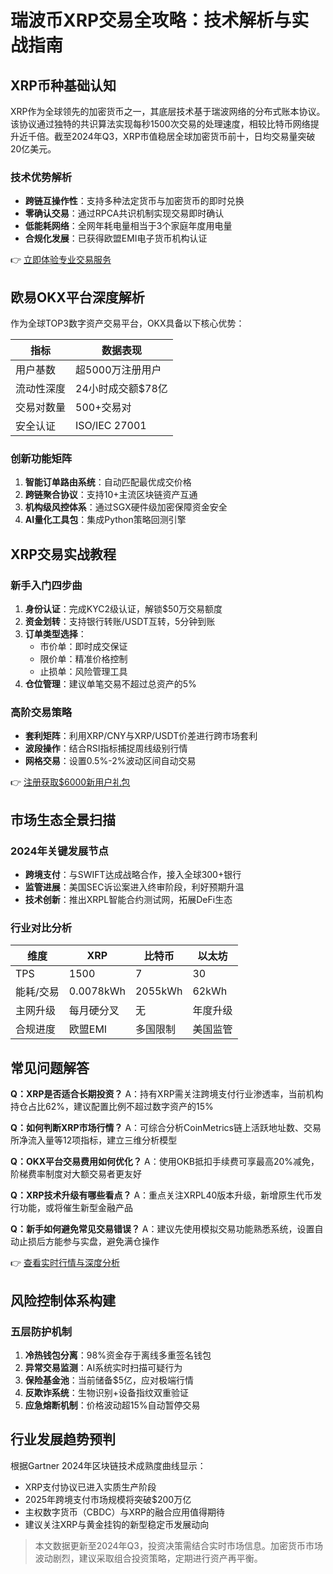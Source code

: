 # 瑞波币XRP交易全攻略：技术解析与实战指南

## XRP币种基础认知
XRP作为全球领先的加密货币之一，其底层技术基于瑞波网络的分布式账本协议。该协议通过独特的共识算法实现每秒1500次交易的处理速度，相较比特币网络提升近千倍。截至2024年Q3，XRP市值稳居全球加密货币前十，日均交易量突破20亿美元。

### 技术优势解析
- **跨链互操作性**：支持多种法定货币与加密货币的即时兑换
- **零确认交易**：通过RPCA共识机制实现交易即时确认
- **低能耗网络**：全网年耗电量相当于3个家庭年度用电量
- **合规化发展**：已获得欧盟EMI电子货币机构认证

👉 [立即体验专业交易服务](https://bit.ly/okx_welcome)

## 欧易OKX平台深度解析
作为全球TOP3数字资产交易平台，OKX具备以下核心优势：

| 指标          | 数据表现         |
|---------------|------------------|
| 用户基数      | 超5000万注册用户 |
| 流动性深度    | 24小时成交额$78亿 |
| 交易对数量    | 500+交易对       |
| 安全认证      | ISO/IEC 27001    |

### 创新功能矩阵
1. **智能订单路由系统**：自动匹配最优成交价格
2. **跨链聚合协议**：支持10+主流区块链资产互通
3. **机构级风控体系**：通过SGX硬件级加密保障资金安全
4. **AI量化工具包**：集成Python策略回测引擎

## XRP交易实战教程
### 新手入门四步曲
1. **身份认证**：完成KYC2级认证，解锁$50万交易额度
2. **资金划转**：支持银行转账/USDT互转，5分钟到账
3. **订单类型选择**：
   - 市价单：即时成交保证
   - 限价单：精准价格控制
   - 止损单：风险管理工具
4. **仓位管理**：建议单笔交易不超过总资产的5%

### 高阶交易策略
- **套利矩阵**：利用XRP/CNY与XRP/USDT价差进行跨市场套利
- **波段操作**：结合RSI指标捕捉周线级别行情
- **网格交易**：设置0.5%-2%波动区间自动交易

👉 [注册获取$6000新用户礼包](https://bit.ly/okx_welcome)

## 市场生态全景扫描
### 2024年关键发展节点
- **跨境支付**：与SWIFT达成战略合作，接入全球300+银行
- **监管进展**：美国SEC诉讼案进入终审阶段，利好预期升温
- **技术创新**：推出XRPL智能合约测试网，拓展DeFi生态

### 行业对比分析
| 维度        | XRP       | 比特币     | 以太坊    |
|-------------|-----------|------------|-----------|
| TPS         | 1500      | 7          | 30        |
| 能耗/交易   | 0.0078kWh | 2055kWh    | 62kWh     |
| 主网升级    | 每月硬分叉| 无         | 年度升级  |
| 合规进度    | 欧盟EMI   | 多国限制   | 美国监管  |

## 常见问题解答
**Q：XRP是否适合长期投资？**
A：持有XRP需关注跨境支付行业渗透率，当前机构持仓占比62%，建议配置比例不超过数字资产的15%

**Q：如何判断XRP市场行情？**
A：可综合分析CoinMetrics链上活跃地址数、交易所净流入量等12项指标，建立三维分析模型

**Q：OKX平台交易费用如何优化？**
A：使用OKB抵扣手续费可享最高20%减免，阶梯费率制度对大额交易者更友好

**Q：XRP技术升级有哪些看点？**
A：重点关注XRPL40版本升级，新增原生代币发行功能，或将催生新型金融产品

**Q：新手如何避免常见交易错误？**
A：建议先使用模拟交易功能熟悉系统，设置自动止损后方能参与实盘，避免满仓操作

👉 [查看实时行情与深度分析](https://bit.ly/okx_welcome)

## 风险控制体系构建
### 五层防护机制
1. **冷热钱包分离**：98%资金存于离线多重签名钱包
2. **异常交易监测**：AI系统实时扫描可疑行为
3. **保险基金池**：当前储备$5亿，应对极端行情
4. **反欺诈系统**：生物识别+设备指纹双重验证
5. **应急熔断机制**：价格波动超15%自动暂停交易

## 行业发展趋势预判
根据Gartner 2024年区块链技术成熟度曲线显示：
- XRP支付协议已进入实质生产阶段
- 2025年跨境支付市场规模将突破$200万亿
- 主权数字货币（CBDC）与XRP的融合应用值得期待
- 建议关注XRP与黄金挂钩的新型稳定币发展动向

> 本文数据更新至2024年Q3，投资决策需结合实时市场信息。加密货币市场波动剧烈，建议采取组合投资策略，定期进行资产再平衡。